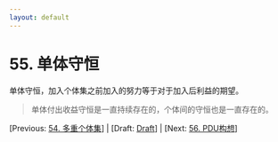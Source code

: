```yaml
---
layout: default
---
```

# 55. 单体守恒

单体守恒，加入个体集之前加入的努力等于对于加入后利益的期望。

> 单体付出收益守恒是一直持续存在的，个体间的守恒也是一直存在的。

[Previous: [54. 多重个体集](54.md)] | [Draft: [Draft](../Draft.md)] | [Next: [56. PDU构想](56.md)]